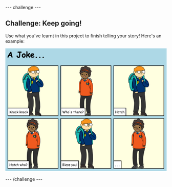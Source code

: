 --- challenge ---
## Challenge: Keep going!
Use what you've learnt in this project to finish telling your story! Here's an example:

![screenshot](images/story-final.png)

--- /challenge ---
